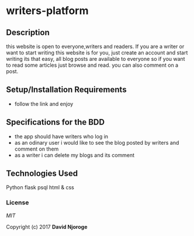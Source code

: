# writers-platform

## Description

this website is open to everyone,writers and readers. If you are a writer or want to start writing this website is for you, just create an account and start writing its that easy, all blog posts are available to everyone so if you want to read some articles just browse and read. you can also comment on a post.

## Setup/Installation Requirements

* follow the link and enjoy

## Specifications for the BDD
* the app should have writers who log in
* as an odinary user i would like to see the blog posted by writers and comment on them
* as a writer i can delete my blogs and its comment


## Technologies Used

Python
flask
psql
html & css

### License

*MIT*

Copyright (c) 2017 **David Njoroge**
